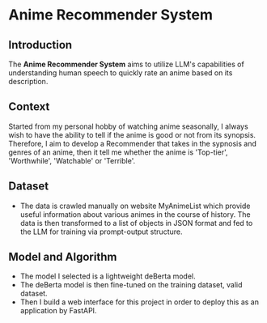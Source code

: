 # Anime Recommender System

## Introduction
The **Anime Recommender System** aims to utilize LLM's capabilities of understanding human speech to quickly rate an anime based on its description.

## Context 
Started from my personal hobby of watching anime seasonally, I always wish to have the ability to tell if the anime is good or not from its synopsis. Therefore, I aim to develop a Recommender that takes in the sypnosis and genres of an anime, then it tell me whether the anime is 'Top-tier', 'Worthwhile', 'Watchable' or 'Terrible'.

## Dataset
- The data is crawled manually on website MyAnimeList which provide useful information about various animes in the course of history. The data is then transformed to a list of objects in JSON format and fed to the LLM for training via prompt-output structure.

## Model and Algorithm
- The model I selected is a lightweight deBerta model.
- The deBerta model is then fine-tuned on the training dataset, valid dataset.
- Then I build a web interface for this project in order to deploy this as an application by FastAPI.



